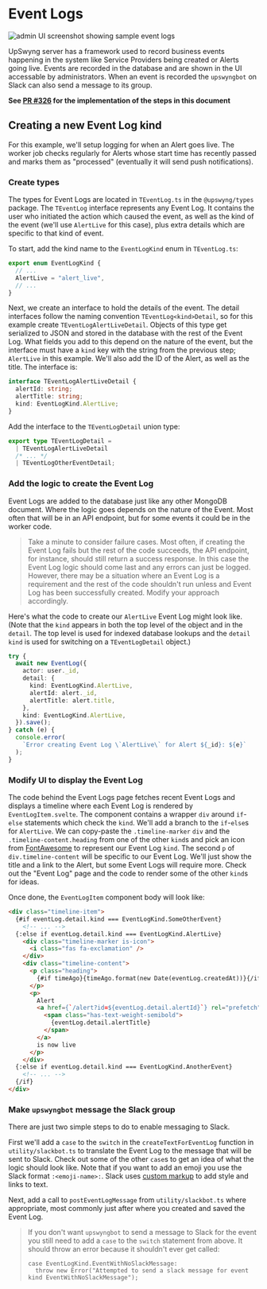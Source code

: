 # Event Logs

![admin UI screenshot showing sample event logs](./event_logs.png)

UpSwyng server has a framework used to record business events happening in the system
like Service Providers being created or Alerts going live. Events are recorded in the database
and are shown in the UI accessable by administrators. When an event is recorded the
`upswyngbot` on Slack can also send a message to its group.

**See [PR #326](https://github.com/CodeForBoulder/upswyng/pull/326) for the implementation of the steps in this document**

## Creating a new Event Log kind

For this example, we'll setup logging for when an Alert goes live. The worker job checks regularly
for Alerts whose start time has recently passed and marks them as "processed" (eventually it will send
push notifications).

### Create types

The types for Event Logs are located in `TEventLog.ts` in the `@upswyng/types`
package. The `TEventLog` interface represents any Event Log. It contains the user who initiated the action
which caused the event, as well as the kind of the event (we'll use `AlertLive` for this case), plus extra
details which are specific to that kind of event.

To start, add the kind name to the `EventLogKind` enum in `TEventLog.ts`:

```typescript
export enum EventLogKind {
  // ...
  AlertLive = "alert_live",
  // ...
}
```

Next, we create an interface to hold the details of the event. The detail interfaces follow the naming
convention `TEventLog<kind>Detail`, so for this example create `TEventLogAlertLiveDetail`. Objects of this
type get serialized to JSON and stored in the database with the rest of the Event Log. What fields you add
to this depend on the nature of the event, but the interface must have a `kind` key with the string from the
previous step; `AlertLive` in this example. We'll also add the ID of the Alert, as well as the title. The
interface is:

```typescript
interface TEventLogAlertLiveDetail {
  alertId: string;
  alertTitle: string;
  kind: EventLogKind.AlertLive;
}
```

Add the interface to the `TEventLogDetail` union type:

```typescript
export type TEventLogDetail =
  | TEventLogAlertLiveDetail
  /* ... */
  | TEventLogOtherEventDetail;
```

### Add the logic to create the Event Log

Event Logs are added to the database just like any other MongoDB document.
Where the logic goes depends on the nature of the Event. Most often that will
be in an API endpoint, but for some events it could be in the worker code.

> Take a minute to consider failure cases. Most often, if creating the Event Log fails
> but the rest of the code succeeds, the API endpoint, for instance, should still return
> a success response. In this case the Event Log logic should come last and any errors
> can just be logged. However, there may be a situation where an Event Log is a requirement
> and the rest of the code shouldn't run unless and Event Log has been successfully created.
> Modify your approach accordingly.

Here's what the code to create our `AlertLive` Event Log might look like. (Note that
the `kind` appears in both the top level of the object and in the `detail`. The top level is
used for indexed database lookups and the `detail` `kind` is used for switching on a
`TEventLogDetail` object.)

```typescript
try {
  await new EventLog({
    actor: user._id,
    detail: {
      kind: EventLogKind.AlertLive,
      alertId: alert._id,
      alertTitle: alert.title,
    },
    kind: EventLogKind.AlertLive,
  }).save();
} catch (e) {
  console.error(
    `Error creating Event Log \`AlertLive\` for Alert ${_id}: ${e}`
  );
}
```

### Modify UI to display the Event Log

The code behind the Event Logs page fetches recent Event Logs and displays a timeline
where each Event Log is rendered by `EventLogItem.svelte`. The component contains a wrapper
`div` around `if`-`else` statements which check the `kind`. We'll add a branch to the `if`-`else`s
for `AlertLive`. We can copy-paste the `.timeline-marker` `div` and the `.timeline-content.heading`
from one of the other `kind`s and pick an icon from [FontAwesome](https://www.fontawesome.com)
to represent our Event Log `kind`. The second `p` of `div.timeline-content` will be specific to our
Event Log. We'll just show the title and a link to the Alert, but some Event Logs will require
more. Check out the "Event Log" page and the code to render some of the other `kind`s for ideas.

Once done, the `EventLogItem` component body will look like:

```html
<div class="timeline-item">
  {#if eventLog.detail.kind === EventLogKind.SomeOtherEvent}
    <!-- ... -->
  {:else if eventLog.detail.kind === EventLogKind.AlertLive}
    <div class="timeline-marker is-icon">
      <i class="fas fa-exclamation" />
    </div>
    <div class="timeline-content">
      <p class="heading">
        {#if timeAgo}{timeAgo.format(new Date(eventLog.createdAt))}{/if}
      </p>
      <p>
        Alert
        <a href={`/alert?id=${eventLog.detail.alertId}`} rel="prefetch">
          <span class="has-text-weight-semibold">
            {eventLog.detail.alertTitle}
          </span>
        </a>
        is now live
      </p>
    </div>
  {:else if eventLog.detail.kind === EventLogKind.AnotherEvent}
    <!-- ... -->
  {/if}
</div>
```

### Make `upswyngbot` message the Slack group

There are just two simple steps to do to enable messaging to Slack.

First we'll add a `case` to the `switch` in the `createTextForEventLog`
function in `utility/slackbot.ts` to translate the Event Log to the message that will be sent to Slack. Check out some of
the other `case`s to get an idea of what the logic should look like. Note that if you want to add an emoji you use the Slack
format `:<emoji-name>:`. Slack uses [custom markup](https://api.slack.com/reference/surfaces/formatting) to add style and
links to text.

Next, add a call to `postEventLogMessage` from `utility/slackbot.ts` where appropriate, most commonly just after where you
created and saved the Event Log.

> If you don't want `upswyngbot` to send a message to Slack for the event you still need to add a `case`
> to the `switch` statement from above. It should throw an error because it shouldn't ever get called:
>
> ```
> case EventLogKind.EventWithNoSlackMessage:
>   throw new Error("Attempted to send a slack message for event kind EventWithNoSlackMessage");
> ```
